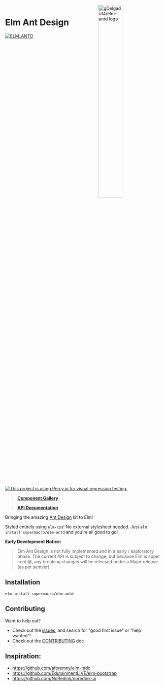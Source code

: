 <img src="https://raw.githubusercontent.com/gDelgado14/elm-antd/master/logo.svg" alt="gDelgado14/elm-antd logo" width="40%" align="right">

# Elm Ant Design

[![ELM_ANTD](https://circleci.com/gh/supermacro/elm-antd.svg?style=svg)](https://circleci.com/gh/supermacro/elm-antd) [![This project is using Percy.io for visual regression testing.](https://percy.io/static/images/percy-badge.svg)](https://percy.io/Elm-Antd-Open-Source-Project/elm-antd)

> **[Component Gallery](https://elm-antd.netlify.app)**

> **[API Documentation](https://package.elm-lang.org/packages/supermacro/elm-antd/latest/)**

Bringing the amazing [Ant Design](https://ant.design) kit to Elm!


Styled entirely using `elm-css`! No external stylesheet needed. Just `elm install supermacro/elm-antd` and you're all good to go!

**Early Development Notice:**

> Elm Ant Design is not fully implemented and in a early / exploratory phase. The current API is subject to change, but because Elm is super cool 😎, any breaking changes will be released under a Major release (as per semver).

## Installation

```
elm install supermacro/elm-antd
```

## Contributing

Want to help out?

- Check out the [issues](https://github.com/supermacro/elm-antd/issues), and search for "good first issue" or "help wanted"! 
- Check out the [CONTRIBUTING](https://github.com/supermacro/elm-antd/blob/master/CONTRIBUTING.md) doc 

## Inspiration:

- https://github.com/aforemny/elm-mdc
- https://github.com/EdutainmentLIVE/elm-bootstrap
- https://github.com/NoRedInk/noredink-ui



